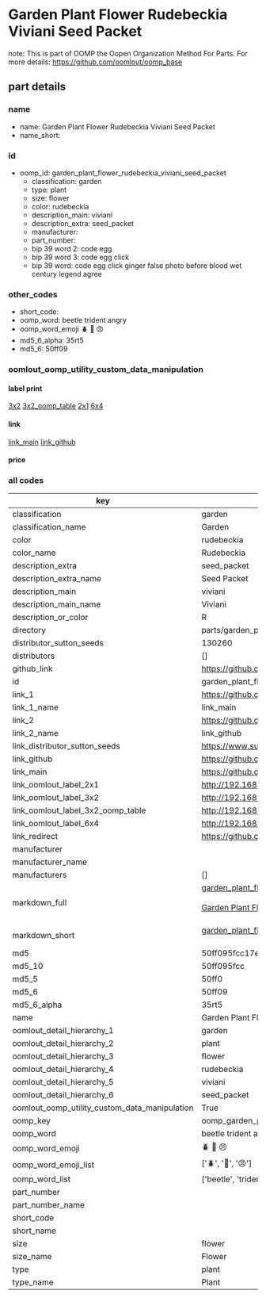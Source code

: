 # Garden Plant Flower Rudebeckia Viviani Seed Packet  

note: This is part of OOMP the Oopen Organization Method For Parts. For more details: https://github.com/oomlout/oomp_base

##  part details
  







### name
* name: Garden Plant Flower Rudebeckia Viviani Seed Packet
* name_short: 
### id
* oomp_id: garden_plant_flower_rudebeckia_viviani_seed_packet
  * classification: garden
  * type: plant
  * size: flower
  * color: rudebeckia
  * description_main: viviani
  * description_extra: seed_packet
  * manufacturer: 
  * part_number: 
  * bip 39 word 2: code egg
  * bip 39 word 3: code egg click
  * bip 39 word: code egg click ginger false photo before blood wet century legend agree

### other_codes
* short_code: 
* oomp_word: beetle trident angry
* oomp_word_emoji :beetle: :trident: :angry:
* md5_6_alpha: 35rt5
* md5_6: 50ff09






### oomlout_oomp_utility_custom_data_manipulation
#### label print
[3x2](http://192.168.1.245:1112/?label=oomp%2035rt5)
[3x2_oomp_table](http://192.168.1.108:1112/?label=oomp%2035rt5)
[2x1](http://192.168.1.242:1112/?label=oomp%2035rt5)
[6x4](http://192.168.1.55:1112/?label=oomp%2035rt5)    

#### link

[link_main](https://github.com/oomlout/oomlout_oomp_version_1_messy/tree/main/parts/garden_plant_flower_rudebeckia_viviani_seed_packet) [link_github](https://github.com/oomlout/oomlout_oomp_version_1_messy/tree/main/parts/garden_plant_flower_rudebeckia_viviani_seed_packet)                             

#### price







### all codes 
| key | value |  
| --- | --- |  
| classification | garden |  
| classification_name | Garden |  
| color | rudebeckia |  
| color_name | Rudebeckia |  
| description_extra | seed_packet |  
| description_extra_name | Seed Packet |  
| description_main | viviani |  
| description_main_name | Viviani |  
| description_or_color | R  |  
| directory | parts/garden_plant_flower_rudebeckia_viviani_seed_packet |  
| distributor_sutton_seeds | 130260 |  
| distributors | [] |  
| github_link | https://github.com/oomlout/oomlout_oomp_part_src/tree/main/parts/garden_plant_flower_rudebeckia_viviani_seed_packet |  
| id | garden_plant_flower_rudebeckia_viviani_seed_packet |  
| link_1 | https://github.com/oomlout/oomlout_oomp_version_1_messy/tree/main/parts/garden_plant_flower_rudebeckia_viviani_seed_packet |  
| link_1_name | link_main |  
| link_2 | https://github.com/oomlout/oomlout_oomp_version_1_messy/tree/main/parts/garden_plant_flower_rudebeckia_viviani_seed_packet |  
| link_2_name | link_github |  
| link_distributor_sutton_seeds | https://www.suttons.co.uk/flower-seeds/rudbeckia-viviani-seeds_mh11893 |  
| link_github | https://github.com/oomlout/oomlout_oomp_version_1_messy/tree/main/parts/garden_plant_flower_rudebeckia_viviani_seed_packet |  
| link_main | https://github.com/oomlout/oomlout_oomp_version_1_messy/tree/main/parts/garden_plant_flower_rudebeckia_viviani_seed_packet |  
| link_oomlout_label_2x1 | http://192.168.1.242:1112/?label=oomp%2035rt5 |  
| link_oomlout_label_3x2 | http://192.168.1.245:1112/?label=oomp%2035rt5 |  
| link_oomlout_label_3x2_oomp_table | http://192.168.1.108:1112/?label=oomp%2035rt5 |  
| link_oomlout_label_6x4 | http://192.168.1.55:1112/?label=oomp%2035rt5 |  
| link_redirect | https://github.com/oomlout/oomlout_oomp_version_1_messy/tree/main/parts/garden_plant_flower_rudebeckia_viviani_seed_packet |  
| manufacturer |  |  
| manufacturer_name |  |  
| manufacturers | [] |  
| markdown_full | [garden_plant_flower_rudebeckia_viviani_seed_packet](none)<br>[](none)<br>[Garden Plant Flower Rudebeckia Viviani Seed Packet](none)<br><br> |  
| markdown_short | [garden_plant_flower_rudebeckia_viviani_seed_packet](none)<br><br> |  
| md5 | 50ff095fcc17e2868ea926205551b168 |  
| md5_10 | 50ff095fcc |  
| md5_5 | 50ff0 |  
| md5_6 | 50ff09 |  
| md5_6_alpha | 35rt5 |  
| name | Garden Plant Flower Rudebeckia Viviani Seed Packet |  
| oomlout_detail_hierarchy_1 | garden |  
| oomlout_detail_hierarchy_2 | plant |  
| oomlout_detail_hierarchy_3 | flower |  
| oomlout_detail_hierarchy_4 | rudebeckia |  
| oomlout_detail_hierarchy_5 | viviani |  
| oomlout_detail_hierarchy_6 | seed_packet |  
| oomlout_oomp_utility_custom_data_manipulation | True |  
| oomp_key | oomp_garden_plant_flower_rudebeckia_viviani_seed_packet |  
| oomp_word | beetle trident angry |  
| oomp_word_emoji | :beetle: :trident: :angry: |  
| oomp_word_emoji_list | [':beetle:', ':trident:', ':angry:'] |  
| oomp_word_list | ['beetle', 'trident', 'angry'] |  
| part_number |  |  
| part_number_name |  |  
| short_code |  |  
| short_name |  |  
| size | flower |  
| size_name | Flower |  
| type | plant |  
| type_name | Plant |  
